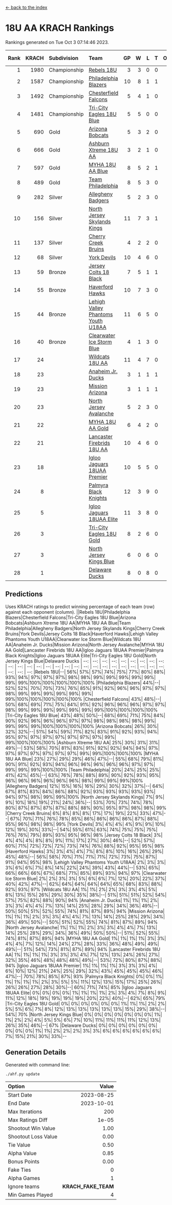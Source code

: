 [<- back to the index](readme.md)
# 18U AA KRACH Rankings
Rankings generated on Tue Oct  3 07:14:46 2023.

Rank|KRACH|Subdivision|Team|GP|W|L|T|OTW|OTL|SoS|Exp Wins|Win Diff
---:|---:|:---|:---|---:|---:|---:|---:|---:|---:|---:|---:|---:
1|1980|Championship|[Rebels 18U](https://gamesheetstats.com/seasons/3659/teams/140766/schedule)|3|3|0|0|0|0|80|3.9|0.0
2|1587|Championship|[Philadelphia Blazers](https://gamesheetstats.com/seasons/3659/teams/140765/schedule)|10|8|1|1|0|1|358|9.3|-0.0
3|1492|Championship|[Chesterfield Falcons](https://gamesheetstats.com/seasons/3659/teams/143454/schedule)|5|4|1|0|1|0|480|4.8|-0.0
4|1481|Championship|[Tri-City Eagles 18U Blue](https://gamesheetstats.com/seasons/3659/teams/140769/schedule)|5|5|0|0|1|0|39|5.8|-0.0
5|690|Gold|[Arizona Bobcats](https://gamesheetstats.com/seasons/3659/teams/143450/schedule)|5|3|2|0|0|0|650|3.8|-0.0
6|666|Gold|[Ashburn Xtreme 18U AA](https://gamesheetstats.com/seasons/3659/teams/140750/schedule)|3|2|1|0|0|0|316|2.8|-0.0
7|597|Gold|[MYHA 18U AA Blue](https://gamesheetstats.com/seasons/3659/teams/140759/schedule)|8|5|2|1|0|0|471|6.3|-0.0
8|489|Gold|[Team Philadelphia](https://gamesheetstats.com/seasons/3659/teams/140768/schedule)|8|5|3|0|0|0|463|5.8|-0.0
9|282|Silver|[Allegheny Badgers](https://gamesheetstats.com/seasons/3659/teams/143448/schedule)|5|2|3|0|0|0|602|2.8|-0.0
10|156|Silver|[North Jersey Skylands Kings](https://gamesheetstats.com/seasons/3659/teams/140763/schedule)|11|7|3|1|1|0|476|8.4|0.0
11|137|Silver|[Cherry Creek Bruins](https://gamesheetstats.com/seasons/3659/teams/143451/schedule)|4|2|2|0|0|0|430|2.8|-0.0
12|68|Silver|[York Devils](https://gamesheetstats.com/seasons/3659/teams/140772/schedule)|10|4|6|0|1|0|430|4.8|-0.0
13|59|Bronze|[Jersey Colts 18 Black](https://gamesheetstats.com/seasons/3659/teams/140756/schedule)|7|5|1|1|0|0|28|6.4|0.0
14|55|Bronze|[Haverford Hawks](https://gamesheetstats.com/seasons/3659/teams/140752/schedule)|10|7|3|0|1|2|153|7.9|0.0
15|44|Bronze|[Lehigh Valley Phantoms Youth U18AA](https://gamesheetstats.com/seasons/3659/teams/140758/schedule)|11|6|5|0|0|1|92|6.9|0.0
16|40|Bronze|[Clearwater Ice Storm Blue](https://gamesheetstats.com/seasons/3659/teams/143452/schedule)|4|1|3|0|1|1|419|1.8|-0.0
17|24||[Wildcats 18U AA](https://gamesheetstats.com/seasons/3659/teams/140771/schedule)|11|4|7|0|0|0|191|4.9|0.0
18|23||[Anaheim Jr. Ducks](https://gamesheetstats.com/seasons/3659/teams/143456/schedule)|3|1|1|1|0|0|18|2.4|0.0
19|23||[Mission Arizona](https://gamesheetstats.com/seasons/3659/teams/143449/schedule)|3|1|1|1|0|0|18|2.4|0.0
20|23||[North Jersey Avalanche](https://gamesheetstats.com/seasons/3659/teams/140761/schedule)|5|2|3|0|0|1|47|2.9|0.0
21|22||[MYHA 18U AA Gold](https://gamesheetstats.com/seasons/3659/teams/140760/schedule)|6|4|2|0|1|1|15|4.9|0.0
22|21||[Lancaster Firebrids 18U AA](https://gamesheetstats.com/seasons/3659/teams/140757/schedule)|10|4|6|0|1|1|310|4.9|0.0
23|18||[Igloo Jaguars 18UAA Premier](https://gamesheetstats.com/seasons/3659/teams/140755/schedule)|10|5|5|0|0|0|202|5.9|0.0
24|8||[Palmyra Black Knights](https://gamesheetstats.com/seasons/3659/teams/140764/schedule)|12|3|9|0|1|0|191|3.9|0.0
25|5||[Igloo Jaguars 18UAA Elite](https://gamesheetstats.com/seasons/3659/teams/140753/schedule)|11|3|8|0|0|0|61|3.9|0.0
26|3||[Tri-City Eagles 18U Gold](https://gamesheetstats.com/seasons/3659/teams/140770/schedule)|8|2|6|0|0|1|18|2.9|0.0
27|3||[North Jersey Kings Blue](https://gamesheetstats.com/seasons/3659/teams/140762/schedule)|6|0|6|0|0|0|323|0.9|0.0
28|1||[Delaware Ducks](https://gamesheetstats.com/seasons/3659/teams/140751/schedule)|8|0|8|0|0|0|198|0.9|0.0

## Predictions
Uses KRACH ratings to predict winning percentage of each team (row) against each opponent (column).
||Rebels 18U|Philadelphia Blazers|Chesterfield Falcons|Tri-City Eagles 18U Blue|Arizona Bobcats|Ashburn Xtreme 18U AA|MYHA 18U AA Blue|Team Philadelphia|Allegheny Badgers|North Jersey Skylands Kings|Cherry Creek Bruins|York Devils|Jersey Colts 18 Black|Haverford Hawks|Lehigh Valley Phantoms Youth U18AA|Clearwater Ice Storm Blue|Wildcats 18U AA|Anaheim Jr. Ducks|Mission Arizona|North Jersey Avalanche|MYHA 18U AA Gold|Lancaster Firebrids 18U AA|Igloo Jaguars 18UAA Premier|Palmyra Black Knights|Igloo Jaguars 18UAA Elite|Tri-City Eagles 18U Gold|North Jersey Kings Blue|Delaware Ducks
| --: | --: | --: | --: | --: | --: | --: | --: | --: | --: | --: | --: | --: | --: | --: | --: | --: | --: | --: | --: | --: | --: | --: | --: | --: | --: | --: | --: | --: 
|Rebels 18U|--| 56%| 57%| 57%| 74%| 75%| 77%| 80%| 88%| 93%| 94%| 97%| 97%| 97%| 98%| 98%| 99%| 99%| 99%| 99%| 99%| 99%| 99%|100%|100%|100%|100%|100%
|Philadelphia Blazers| 44%|--| 52%| 52%| 70%| 70%| 73%| 76%| 85%| 91%| 92%| 96%| 96%| 97%| 97%| 98%| 99%| 99%| 99%| 99%| 99%| 99%| 99%|100%|100%|100%|100%|100%
|Chesterfield Falcons| 43%| 48%|--| 50%| 68%| 69%| 71%| 75%| 84%| 91%| 92%| 96%| 96%| 96%| 97%| 97%| 98%| 99%| 99%| 99%| 99%| 99%| 99%| 99%|100%|100%|100%|100%
|Tri-City Eagles 18U Blue| 43%| 48%| 50%|--| 68%| 69%| 71%| 75%| 84%| 90%| 92%| 96%| 96%| 96%| 97%| 97%| 98%| 98%| 98%| 98%| 99%| 99%| 99%| 99%|100%|100%|100%|100%
|Arizona Bobcats| 26%| 30%| 32%| 32%|--| 51%| 54%| 59%| 71%| 82%| 83%| 91%| 92%| 93%| 94%| 95%| 97%| 97%| 97%| 97%| 97%| 97%| 97%| 99%| 99%|100%|100%|100%
|Ashburn Xtreme 18U AA| 25%| 30%| 31%| 31%| 49%|--| 53%| 58%| 70%| 81%| 83%| 91%| 92%| 92%| 94%| 94%| 97%| 97%| 97%| 97%| 97%| 97%| 97%| 99%| 99%|100%|100%|100%
|MYHA 18U AA Blue| 23%| 27%| 29%| 29%| 46%| 47%|--| 55%| 68%| 79%| 81%| 90%| 91%| 92%| 93%| 94%| 96%| 96%| 96%| 96%| 96%| 97%| 97%| 99%| 99%| 99%|100%|100%
|Team Philadelphia| 20%| 24%| 25%| 25%| 41%| 42%| 45%|--| 63%| 76%| 78%| 88%| 89%| 90%| 92%| 93%| 95%| 96%| 96%| 96%| 96%| 96%| 96%| 98%| 99%| 99%| 99%|100%
|Allegheny Badgers| 12%| 15%| 16%| 16%| 29%| 30%| 32%| 37%|--| 64%| 67%| 81%| 83%| 84%| 86%| 88%| 92%| 93%| 93%| 93%| 93%| 93%| 94%| 97%| 98%| 99%| 99%|100%
|North Jersey Skylands Kings|  7%|  9%|  9%| 10%| 18%| 19%| 21%| 24%| 36%|--| 53%| 70%| 73%| 74%| 78%| 80%| 87%| 87%| 87%| 87%| 88%| 88%| 90%| 95%| 97%| 98%| 98%| 99%
|Cherry Creek Bruins|  6%|  8%|  8%|  8%| 17%| 17%| 19%| 22%| 33%| 47%|--| 67%| 70%| 71%| 76%| 78%| 85%| 86%| 86%| 86%| 86%| 87%| 88%| 95%| 96%| 98%| 98%| 99%
|York Devils|  3%|  4%|  4%|  4%|  9%|  9%| 10%| 12%| 19%| 30%| 33%|--| 54%| 55%| 61%| 63%| 74%| 75%| 75%| 75%| 76%| 76%| 79%| 89%| 93%| 95%| 96%| 98%
|Jersey Colts 18 Black|  3%|  4%|  4%|  4%|  8%|  8%|  9%| 11%| 17%| 27%| 30%| 46%|--| 52%| 57%| 60%| 71%| 72%| 72%| 72%| 73%| 74%| 76%| 88%| 92%| 95%| 95%| 98%
|Haverford Hawks|  3%|  3%|  4%|  4%|  7%|  8%|  8%| 10%| 16%| 26%| 29%| 45%| 48%|--| 56%| 58%| 70%| 71%| 71%| 71%| 72%| 73%| 75%| 87%| 91%| 94%| 95%| 98%
|Lehigh Valley Phantoms Youth U18AA|  2%|  3%|  3%|  3%|  6%|  6%|  7%|  8%| 14%| 22%| 24%| 39%| 43%| 44%|--| 53%| 65%| 66%| 66%| 66%| 67%| 68%| 71%| 85%| 89%| 93%| 94%| 97%
|Clearwater Ice Storm Blue|  2%|  2%|  3%|  3%|  5%|  6%|  6%|  7%| 12%| 20%| 22%| 37%| 40%| 42%| 47%|--| 62%| 64%| 64%| 64%| 64%| 65%| 68%| 83%| 88%| 92%| 93%| 97%
|Wildcats 18U AA|  1%|  1%|  2%|  2%|  3%|  3%|  4%|  5%|  8%| 13%| 15%| 26%| 29%| 30%| 35%| 38%|--| 51%| 51%| 51%| 52%| 54%| 57%| 75%| 82%| 88%| 90%| 94%
|Anaheim Jr. Ducks|  1%|  1%|  1%|  2%|  3%|  3%|  4%|  4%|  7%| 13%| 14%| 25%| 28%| 29%| 34%| 36%| 49%|--| 50%| 50%| 51%| 52%| 55%| 74%| 81%| 87%| 89%| 94%
|Mission Arizona|  1%|  1%|  1%|  2%|  3%|  3%|  4%|  4%|  7%| 13%| 14%| 25%| 28%| 29%| 34%| 36%| 49%| 50%|--| 50%| 51%| 52%| 55%| 74%| 81%| 87%| 89%| 94%
|North Jersey Avalanche|  1%|  1%|  1%|  2%|  3%|  3%|  4%|  4%|  7%| 13%| 14%| 25%| 28%| 29%| 34%| 36%| 49%| 50%| 50%|--| 51%| 52%| 55%| 74%| 81%| 87%| 89%| 94%
|MYHA 18U AA Gold|  1%|  1%|  1%|  1%|  3%|  3%|  4%|  4%|  7%| 12%| 14%| 24%| 27%| 28%| 33%| 36%| 48%| 49%| 49%| 49%|--| 51%| 54%| 73%| 81%| 87%| 89%| 94%
|Lancaster Firebrids 18U AA|  1%|  1%|  1%|  1%|  3%|  3%|  3%|  4%|  7%| 12%| 13%| 24%| 26%| 27%| 32%| 35%| 46%| 48%| 48%| 48%| 49%|--| 53%| 72%| 80%| 87%| 88%| 94%
|Igloo Jaguars 18UAA Premier|  1%|  1%|  1%|  1%|  3%|  3%|  3%|  4%|  6%| 10%| 12%| 21%| 24%| 25%| 29%| 32%| 43%| 45%| 45%| 45%| 46%| 47%|--| 70%| 78%| 85%| 87%| 93%
|Palmyra Black Knights|  0%|  0%|  1%|  1%|  1%|  1%|  1%|  2%|  3%|  5%|  5%| 11%| 12%| 13%| 15%| 17%| 25%| 26%| 26%| 26%| 27%| 28%| 30%|--| 60%| 71%| 74%| 85%
|Igloo Jaguars 18UAA Elite|  0%|  0%|  0%|  0%|  1%|  1%|  1%|  1%|  2%|  3%|  4%|  7%|  8%|  9%| 11%| 12%| 18%| 19%| 19%| 19%| 19%| 20%| 22%| 40%|--| 62%| 65%| 79%
|Tri-City Eagles 18U Gold|  0%|  0%|  0%|  0%|  0%|  0%|  1%|  1%|  1%|  2%|  2%|  5%|  5%|  6%|  7%|  8%| 12%| 13%| 13%| 13%| 13%| 13%| 15%| 29%| 38%|--| 54%| 70%
|North Jersey Kings Blue|  0%|  0%|  0%|  0%|  0%|  0%|  0%|  1%|  1%|  2%|  2%|  4%|  5%|  5%|  6%|  7%| 10%| 11%| 11%| 11%| 11%| 12%| 13%| 26%| 35%| 46%|--| 67%
|Delaware Ducks|  0%|  0%|  0%|  0%|  0%|  0%|  0%|  0%|  0%|  1%|  1%|  2%|  2%|  2%|  3%|  3%|  6%|  6%|  6%|  6%|  6%|  6%|  7%| 15%| 21%| 30%| 33%|--

## Generation Details

Generated with command line:
```
./ahf.py update
```

| Option | Value |
| :----- | ----: |
| Start Date | 2023-08-25 |
| End Date | 2023-10-01 |
| Max Iterations | 200 |
| Max Ratings Diff | 1e-05 |
| Shootout Win Value | 1.00 |
| Shootout Loss Value | 0.00 |
| Tie Value | 0.50 |
| Alpha Value | 0.85 |
| Bonus Points | 0.00 |
| Fake Ties | 0 |
| Alpha Games | 1 |
| Ignore teams | __KRACH_FAKE_TEAM__ |
| Min Games Played | 4 |

